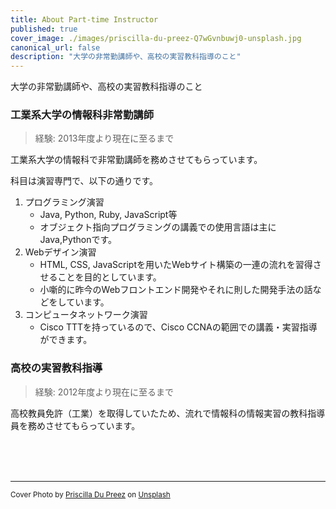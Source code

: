 ```yaml
---
title: About Part-time Instructor
published: true
cover_image: ./images/priscilla-du-preez-Q7wGvnbuwj0-unsplash.jpg
canonical_url: false
description: "大学の非常勤講師や、高校の実習教科指導のこと"
---
```


大学の非常勤講師や、高校の実習教科指導のこと

### 工業系大学の情報科非常勤講師

> 経験: 2013年度より現在に至るまで

工業系大学の情報科で非常勤講師を務めさせてもらっています。

科目は演習専門で、以下の通りです。

1. プログラミング演習
    - Java, Python, Ruby, JavaScript等
    - オブジェクト指向プログラミングの講義での使用言語は主にJava,Pythonです。
2. Webデザイン演習
    - HTML, CSS, JavaScriptを用いたWebサイト構築の一連の流れを習得させることを目的としています。
    - 小噺的に昨今のWebフロントエンド開発やそれに則した開発手法の話などをしています。
3. コンピュータネットワーク演習
    - Cisco TTTを持っているので、Cisco CCNAの範囲での講義・実習指導ができます。

### 高校の実習教科指導

> 経験: 2012年度より現在に至るまで

高校教員免許（工業）を取得していたため、流れで情報科の情報実習の教科指導員を務めさせてもらっています。



<br>
<br>
<br>

----
<small><span>Cover Photo by <a href="https://unsplash.com/@priscilladupreez?utm_source=unsplash&amp;utm_medium=referral&amp;utm_content=creditCopyText">Priscilla Du Preez</a> on <a href="https://unsplash.com/s/photos/teach?utm_source=unsplash&amp;utm_medium=referral&amp;utm_content=creditCopyText">Unsplash</a></span></small>